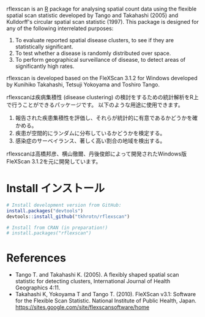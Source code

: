 rflexscan is an [R](https://www.r-project.org/) package for analysing spatial count data using the flexible spatial scan statistic developed by Tango and Takahashi (2005) and Kulldorff's circular spatial scan statistic (1997).
This package is designed for any of the following interrelated purposes:

1. To evaluate reported spatial disease clusters, to see if they are statistically significant.
2. To test whether a disease is randomly distributed over space.
3. To perform geographical surveillance of disease, to detect areas of significantly high rates.

rflexscan is developed based on the FleXScan 3.1.2 for Windows developed by Kunihiko Takahashi, Tetsuji Yokoyama and Toshiro Tango.


rflexscanは疾病集積性 (disease clustering) の検討をするための統計解析をR上で行うことができるパッケージです。
以下のような用途に使用できます。

1. 報告された疾患集積性を評価し、それらが統計的に有意であるかどうかを確かめる。
2. 疾患が空間的にランダムに分布しているかどうかを検定する。
3. 感染症のサーベイランス、著しく高い割合の地域を検出する。

rflexscanは高橋邦彦、横山徹爾、丹後俊郎によって開発されたWindows版FleXScan 3.1.2を元に開発しています。

# Install インストール
```r
# Install development version from GitHub:
install.packages("devtools")
devtools::install_github("tkhrotn/rflexscan")

# Install from CRAN (in preparation!)
# install.packages("rflexscan")
```


# References
 * Tango T. and Takahashi K. (2005). A flexibly shaped spatial scan statistic for detecting clusters, International Journal of Health Geographics 4:11.
 * Takahashi K, Yokoyama T and Tango T. (2010). FleXScan v3.1: Software for the Flexible Scan Statistic. National Institute of Public Health, Japan.
   <https://sites.google.com/site/flexscansoftware/home>
